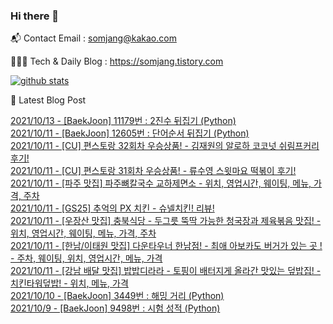 ### Hi there 👋

📬  Contact Email : somjang@kakao.com

👨🏻‍💻  Tech & Daily Blog : https://somjang.tistory.com

[![github stats](https://github-readme-stats.vercel.app/api?username=SOMJANG&show_icons=true&hide_border=False)](https://somjang.tistory.com)

🤩 Latest Blog Post

[2021/10/13 - [BaekJoon] 11179번 : 2진수 뒤집기 (Python)](https://somjang.tistory.com/entry/BaekJoon-11179%EB%B2%88-2%EC%A7%84%EC%88%98-%EB%92%A4%EC%A7%91%EA%B8%B0-Python) <br>
[2021/10/11 - [BaekJoon] 12605번 : 단어순서 뒤집기 (Python)](https://somjang.tistory.com/entry/BaekJoon-12605%EB%B2%88-%EB%8B%A8%EC%96%B4%EC%88%9C%EC%84%9C-%EB%92%A4%EC%A7%91%EA%B8%B0-Python) <br>
[2021/10/11 - [CU] 편스토랑 32회차 우승상품! - 김재원의 알로하 코코넛 쉬림프커리 후기!](https://somjang.tistory.com/entry/CU-%ED%8E%B8%EC%8A%A4%ED%86%A0%EB%9E%91-32%ED%9A%8C%EC%B0%A8-%EC%9A%B0%EC%8A%B9%EC%83%81%ED%92%88-%EA%B9%80%EC%9E%AC%EC%9B%90%EC%9D%98-%EC%95%8C%EB%A1%9C%ED%95%98-%EC%BD%94%EC%BD%94%EB%84%9B-%EC%89%AC%EB%A6%BC%ED%94%84%EC%BB%A4%EB%A6%AC-%ED%9B%84%EA%B8%B0) <br>
[2021/10/11 - [CU] 편스토랑 31회차 우승상품! - 류수영 스윗마요 떡볶이 후기!](https://somjang.tistory.com/entry/CU-%ED%8E%B8%EC%8A%A4%ED%86%A0%EB%9E%91-31%ED%9A%8C%EC%B0%A8-%EC%9A%B0%EC%8A%B9%EC%83%81%ED%92%88-%EB%A5%98%EC%88%98%EC%98%81-%EC%8A%A4%EC%9C%97%EB%A7%88%EC%9A%94-%EB%96%A1%EB%B3%B6%EC%9D%B4-%ED%9B%84%EA%B8%B0) <br>
[2021/10/11 - [파주 맛집] 파주뼈칼국수 교하제면소 - 위치, 영업시간, 웨이팅, 메뉴, 가격, 주차](https://somjang.tistory.com/entry/%ED%8C%8C%EC%A3%BC-%EB%A7%9B%EC%A7%91-%ED%8C%8C%EC%A3%BC%EB%BC%88%EC%B9%BC%EA%B5%AD%EC%88%98-%EA%B5%90%ED%95%98%EC%A0%9C%EB%A9%B4%EC%86%8C-%EC%9C%84%EC%B9%98-%EC%98%81%EC%97%85%EC%8B%9C%EA%B0%84-%EC%9B%A8%EC%9D%B4%ED%8C%85-%EB%A9%94%EB%89%B4-%EA%B0%80%EA%B2%A9-%EC%A3%BC%EC%B0%A8) <br>
[2021/10/11 - [GS25] 추억의 PX 치킨 - 슈넬치킨! 리뷰!](https://somjang.tistory.com/entry/GS25-%EC%B6%94%EC%96%B5%EC%9D%98-PX-%EC%B9%98%ED%82%A8-%EC%8A%88%EB%84%AC%EC%B9%98%ED%82%A8-%EB%A6%AC%EB%B7%B0) <br>
[2021/10/11 - [우장산 맛집] 충북식당 - 두그릇 뚝딱 가능한 청국장과 제육볶음 맛집! - 위치, 영업시간, 웨이팅, 메뉴, 가격, 주차](https://somjang.tistory.com/entry/%EC%9A%B0%EC%9E%A5%EC%82%B0-%EB%A7%9B%EC%A7%91-%EC%B6%A9%EB%B6%81%EC%8B%9D%EB%8B%B9-%EB%91%90%EA%B7%B8%EB%A6%87-%EB%9A%9D%EB%94%B1-%EA%B0%80%EB%8A%A5%ED%95%9C-%EC%B2%AD%EA%B5%AD%EC%9E%A5%EA%B3%BC-%EC%A0%9C%EC%9C%A1%EB%B3%B6%EC%9D%8C-%EB%A7%9B%EC%A7%91-%EC%9C%84%EC%B9%98-%EB%A9%94%EB%89%B4-%EA%B0%80%EA%B2%A9-%EC%A3%BC%EC%B0%A8) <br>
[2021/10/11 - [한남/이태원 맛집] 다운타우너 한남점! - 최애 아보카도 버거가 있는 곳 ! - 주차, 웨이팅, 위치, 영업시간, 메뉴, 가격](https://somjang.tistory.com/entry/%ED%95%9C%EB%82%A8%EC%9D%B4%ED%83%9C%EC%9B%90-%EB%A7%9B%EC%A7%91-%EB%8B%A4%EC%9A%B4%ED%83%80%EC%9A%B0%EB%84%88-%ED%95%9C%EB%82%A8%EC%A0%90-%EC%B5%9C%EC%95%A0-%EC%95%84%EB%B3%B4%EC%B9%B4%EB%8F%84-%EB%B2%84%EA%B1%B0%EA%B0%80-%EC%9E%88%EB%8A%94-%EA%B3%B3-%EC%A3%BC%EC%B0%A8-%EC%9B%A8%EC%9D%B4%ED%8C%85-%EC%9C%84%EC%B9%98-%EC%98%81%EC%97%85%EC%8B%9C%EA%B0%84-%EB%A9%94%EB%89%B4-%EA%B0%80%EA%B2%A9) <br>
[2021/10/11 - [강남 배달 맛집] 밥밥디라라 - 토핑이 배터지게 올라간 맛있는 덮밥집! - 치킨타워덮밥! - 위치, 메뉴, 가격](https://somjang.tistory.com/entry/%EA%B0%95%EB%82%A8-%EB%B0%B0%EB%8B%AC-%EB%A7%9B%EC%A7%91-%EB%B0%A5%EB%B0%A5%EB%94%94%EB%9D%BC%EB%9D%BC-%ED%86%A0%ED%95%91%EC%9D%B4-%EB%B0%B0%ED%84%B0%EC%A7%80%EA%B2%8C-%EC%98%AC%EB%9D%BC%EA%B0%84-%EB%A7%9B%EC%9E%88%EB%8A%94-%EB%8D%AE%EB%B0%A5%EC%A7%91-%EC%B9%98%ED%82%A8%ED%83%80%EC%9B%8C%EB%8D%AE%EB%B0%A5-%EC%9C%84%EC%B9%98-%EB%A9%94%EB%89%B4-%EA%B0%80%EA%B2%A9) <br>
[2021/10/10 - [BaekJoon] 3449번 : 해밍 거리 (Python)](https://somjang.tistory.com/entry/BaekJoon-3449%EB%B2%88-%ED%95%B4%EB%B0%8D-%EA%B1%B0%EB%A6%AC-Python) <br>
[2021/10/9 - [BaekJoon] 9498번 : 시험 성적 (Python)](https://somjang.tistory.com/entry/BaekJoon-9498%EB%B2%88-%EC%8B%9C%ED%97%98-%EC%84%B1%EC%A0%81-Python) <br>
